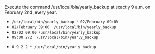 Execute the command /usr/local/bin/yearly_backup  at exactly 9 a.m. on February 2nd  ,every year.

* `/usr/local/bin/yearly_backup * 02/February 09:00  `
* `02/February 09:00  /usr/local/bin/yearly_backup`
* `02/02 09:00 /usr/local/bin/yearly_backup`
* `09:00 2/2  /usr/local/bin/yearly_backup`
+ `0 9 2 2 * /usr/local/bin/yearly_backup `

